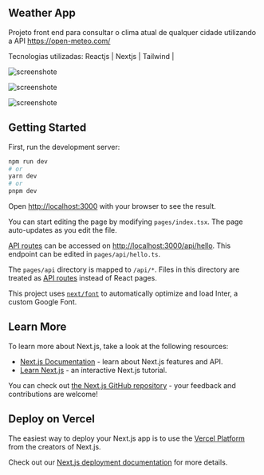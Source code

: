 ## Weather App

Projeto front end para consultar o clima atual de qualquer cidade utilizando a API https://open-meteo.com/

Tecnologias utilizadas: Reactjs | Nextjs | Tailwind |

![screenshote](https://github.com/MateusGustavo22/weather/blob/main/public/screenshots/Captura%20de%20tela%20de%202023-05-09%2022-43-16.png)

![screenshote](https://github.com/MateusGustavo22/weather/blob/main/public/screenshots/Captura%20de%20tela%20de%202023-05-09%2022-43-26.png)

![screenshote](https://github.com/MateusGustavo22/weather/blob/main/public/screenshots/Captura%20de%20tela%20de%202023-05-09%2022-43-34.png)

## Getting Started

First, run the development server:

```bash
npm run dev
# or
yarn dev
# or
pnpm dev
```

Open [http://localhost:3000](http://localhost:3000) with your browser to see the result.

You can start editing the page by modifying `pages/index.tsx`. The page auto-updates as you edit the file.

[API routes](https://nextjs.org/docs/api-routes/introduction) can be accessed on [http://localhost:3000/api/hello](http://localhost:3000/api/hello). This endpoint can be edited in `pages/api/hello.ts`.

The `pages/api` directory is mapped to `/api/*`. Files in this directory are treated as [API routes](https://nextjs.org/docs/api-routes/introduction) instead of React pages.

This project uses [`next/font`](https://nextjs.org/docs/basic-features/font-optimization) to automatically optimize and load Inter, a custom Google Font.

## Learn More

To learn more about Next.js, take a look at the following resources:

- [Next.js Documentation](https://nextjs.org/docs) - learn about Next.js features and API.
- [Learn Next.js](https://nextjs.org/learn) - an interactive Next.js tutorial.

You can check out [the Next.js GitHub repository](https://github.com/vercel/next.js/) - your feedback and contributions are welcome!

## Deploy on Vercel

The easiest way to deploy your Next.js app is to use the [Vercel Platform](https://vercel.com/new?utm_medium=default-template&filter=next.js&utm_source=create-next-app&utm_campaign=create-next-app-readme) from the creators of Next.js.

Check out our [Next.js deployment documentation](https://nextjs.org/docs/deployment) for more details.
